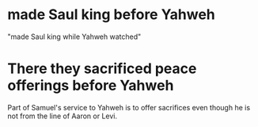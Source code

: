 # made Saul king before Yahweh

"made Saul king while Yahweh watched"

# There they sacrificed peace offerings before Yahweh

Part of Samuel's service to Yahweh is to offer sacrifices even though he is not from the line of Aaron or Levi.